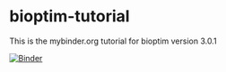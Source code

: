 # bioptim-tutorial

This is the mybinder.org tutorial for bioptim version 3.0.1

[![Binder](https://mybinder.org/badge_logo.svg)](https://mybinder.org/v2/gh/pyomeca/bioptim-tutorial/HEAD?urlpath=lab)

